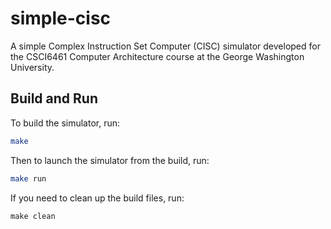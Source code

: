 # simple-cisc

A simple Complex Instruction Set Computer (CISC) simulator developed for the CSCI6461 Computer Architecture course at the George Washington University. 

## Build and Run

To build the simulator, run:

```bash
make
```

Then to launch the simulator from the build, run:

```bash
make run
```

If you need to clean up the build files, run:

```
make clean
```